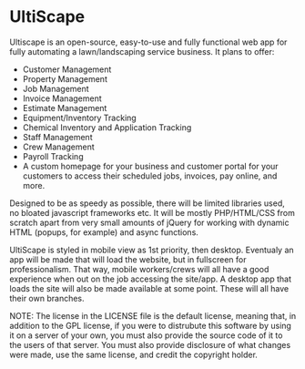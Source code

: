 # UltiScape

Ultiscape is an open-source, easy-to-use and fully functional web app for fully automating a lawn/landscaping service business. It plans to offer:

- Customer Management
- Property Management
- Job Management
- Invoice Management
- Estimate Management
- Equipment/Inventory Tracking
- Chemical Inventory and Application Tracking
- Staff Management
- Crew Management
- Payroll Tracking
- A custom homepage for your business and customer portal for your customers to access their scheduled jobs, invoices, pay online, and more.

Designed to be as speedy as possible, there will be limited libraries used, no bloated javascript frameworks etc. It will be mostly PHP/HTML/CSS from scratch apart from very small amounts of jQuery for working with dynamic HTML (popups, for example) and async functions.

UltiScape is styled in mobile view as 1st priority, then desktop. Eventualy an app will be made that will load the website, but in fullscreen for professionalism. That way, mobile workers/crews will all have a good experience when out on the job accessing the site/app. A desktop app that loads the site will also be made available at some point. These will all have their own branches.

NOTE: The license in the LICENSE file is the default license, meaning that, in addition to the GPL license, if you were to distrubute this software by using it on a server of your own, you must also provide the source code of it to the users of that server. You must also provide disclosure of what changes were made, use the same license, and credit the copyright holder.
